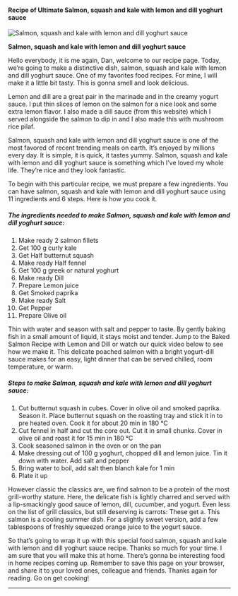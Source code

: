             

#### Recipe of Ultimate Salmon, squash and kale with lemon and dill yoghurt sauce

![Salmon, squash and kale with lemon and dill yoghurt sauce](https://img-global.cpcdn.com/recipes/f81bf87d07c92f64/751x532cq70/salmon-squash-and-kale-with-lemon-and-dill-yoghurt-sauce-recipe-main-photo.jpg)

**Salmon, squash and kale with lemon and dill yoghurt sauce**

Hello everybody, it is me again, Dan, welcome to our recipe page. Today, we’re going to make a distinctive dish, salmon, squash and kale with lemon and dill yoghurt sauce. One of my favorites food recipes. For mine, I will make it a little bit tasty. This is gonna smell and look delicious.

Lemon and dill are a great pair in the marinade and in the creamy yogurt sauce. I put thin slices of lemon on the salmon for a nice look and some extra lemon flavor. I also made a dill sauce (from this website) which I served alongside the salmon to dip in and I also made this with mushroom rice pilaf.

Salmon, squash and kale with lemon and dill yoghurt sauce is one of the most favored of recent trending meals on earth. It’s enjoyed by millions every day. It is simple, it is quick, it tastes yummy. Salmon, squash and kale with lemon and dill yoghurt sauce is something which I’ve loved my whole life. They’re nice and they look fantastic.

To begin with this particular recipe, we must prepare a few ingredients. You can have salmon, squash and kale with lemon and dill yoghurt sauce using 11 ingredients and 6 steps. Here is how you cook it.

##### The ingredients needed to make Salmon, squash and kale with lemon and dill yoghurt sauce:

1.  Make ready 2 salmon fillets
2.  Get 100 g curly kale
3.  Get Half butternut squash
4.  Make ready Half fennel
5.  Get 100 g greek or natural yoghurt
6.  Make ready Dill
7.  Prepare Lemon juice
8.  Get Smoked paprika
9.  Make ready Salt
10.  Get Pepper
11.  Prepare Olive oil

Thin with water and season with salt and pepper to taste. By gently baking fish in a small amount of liquid, it stays moist and tender. Jump to the Baked Salmon Recipe with Lemon and Dill or watch our quick video below to see how we make it. This delicate poached salmon with a bright yogurt-dill sauce makes for an easy, light dinner that can be served chilled, room temperature, or warm.

##### Steps to make Salmon, squash and kale with lemon and dill yoghurt sauce:

1.  Cut butternut squash in cubes. Cover in olive oil and smoked paprika. Season it. Place butternut squash on the roasting tray and stick it in to pre heated oven. Cook it for about 20 min in 180 °C
2.  Cut fennel in half and cut the core out. Cut it in small chunks. Cover in olive oil and roast it for 15 min in 180 °C
3.  Cook seasoned salmon in the oven or on the pan
4.  Make dressing out of 100 g yoghurt, chopped dill and lemon juice. Tin it down with water. Add salt and pepper
5.  Bring water to boil, add salt then blanch kale for 1 min
6.  Plate it up

However classic the classics are, we find salmon to be a protein of the most grill-worthy stature. Here, the delicate fish is lightly charred and served with a lip-smackingly good sauce of lemon, dill, cucumber, and yogurt. Even less on the list of grill classics, but still deserving is carrots: These get a. This salmon is a cooling summer dish. For a slightly sweet version, add a few tablespoons of freshly squeezed orange juice to the yogurt sauce.

So that’s going to wrap it up with this special food salmon, squash and kale with lemon and dill yoghurt sauce recipe. Thanks so much for your time. I am sure that you will make this at home. There’s gonna be interesting food in home recipes coming up. Remember to save this page on your browser, and share it to your loved ones, colleague and friends. Thanks again for reading. Go on get cooking!

* * *
